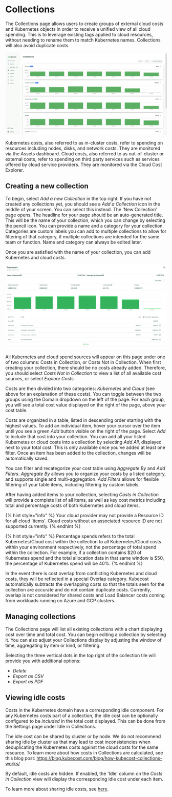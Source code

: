 # Collections

The Collections page allows users to create groups of external cloud costs and Kubernetes objects in order to receive a unified view of all cloud spending. This is to leverage existing tags applied to cloud resources, without needing to rename them to match Kubernetes names. Collections will also avoid duplicate costs.

![Collections](/images/collections.png)

Kubernetes costs, also referred to as in-cluster costs, refer to spending on resources including nodes, disks, and network costs. They are monitored via the Assets dashboard.
Cloud costs, also referred to as out-of-cluster or external costs, refer to spending on third party services such as services offered by cloud service providers. They are monitored via the Cloud Cost Explorer.

## Creating a new collection

To begin, select _Add a new Collection_ in the top right. If you have not created any collections yet, you should see a _Add a Collection_ icon in the middle of your screen. You can select this instead. The ‘New Collection’ page opens.
The headline for your page should be an auto-generated title. This will be the name of your collection, which you can change by selecting the pencil icon. You can provide a name and a category for your collection. Categories are custom labels you can add to multiple collections to allow for filtering of that category, if multiple collections are intended for the same team or function. Name and category can always be edited later.

Once you are satisfied with the name of your collection, you can add Kubernetes and cloud costs.

![New Collection](/images/newcollection.png)

All Kubernetes and cloud spend sources will appear on this page under one of two columns: Costs in Collection, or Costs Not in Collection. When first creating your collection, there should be no costs already added. Therefore, you should select _Costs Not in Collection_ to view a list of all available cost sources, or select _Explore Costs_.

Costs are then divided into two categories: _Kubernetes_ and _Cloud_ (see above for an explanation of these costs). You can toggle between the two groups using the Domain dropdown on the left of the page. For each group, you will see a total cost value displayed on the right of the page, above your cost table.

Costs are organized in a table, listed in descending order starting with the highest values. To add an individual item, hover your cursor over the item until you see a green _Add_ button visible on the right of the page. Select _Add_ to include that cost into your collection. You can add all your listed Kubernetes or cloud costs into a collection by selecting _Add All_, displayed next to your total cost. This is only available once you've added at least one filter. Once an item has been added to the collection, changes will be automatically saved.

You can filter and recategorize your cost table using _Aggregate By_ and _Add Filters_. _Aggregate By_ allows you to organize your costs by a listed category, and supports single and multi-aggregation. _Add Filters_ allows for flexible filtering of your table items, including filtering by custom labels.

After having added items to your collection, selecting _Costs in Collection_ will provide a complete list of all items, as well as key cost metrics including total and percentage costs of both Kubernetes and cloud items.

{% hint style="info" %}
Your cloud provider may not provide a Resource ID for all cloud 'items'. Cloud costs without an associated resource ID are not supported currently.
{% endhint %}

{% hint style="info" %}
Percentage spends refers to the total Kubernetes/Cloud cost within the collection to all Kubernetes/Cloud costs within your environment respectively, not the percentage of total spend within the collection. For example, if a collection contains $20 of Kubernetes spend and the total allocation data in that same window is $50, the percentage of Kubernetes spend will be 40%.
{% endhint %}

In the event there is cost overlap from conflicting Kubernetes and cloud costs, they will be reflected in a special Overlap category. Kubecost automatically subtracts the overlapping costs so that the totals seen for the collection are accurate and do not contain duplicate costs. Currently, overlap is not considered for shared costs and Load Balancer costs coming from workloads running on Azure and GCP clusters.

## Managing collections

The Collections page will list all existing collections with a chart displaying cost over time and total cost. You can begin editing a collection by selecting it. You can also adjust your Collections display by adjusting the window of time, aggregating by item or kind, or filtering.

Selecting the three vertical dots in the top right of the collection tile will provide you with additional options:

* *Delete*
* *Export as CSV*
* *Export as PDF*

## Viewing idle costs

Costs in the Kubernetes domain have a corresponding idle component. For any Kubernetes costs part of a collection, the idle cost can be optionally configured to be _included_ in the total cost displayed. This can be done from the Settings page under Idle in Collections.

The idle cost can be shared by cluster or by node. We do not recommend sharing idle by cluster as that may lead to cost inconsistencies when deduplicating the Kubernetes costs against the cloud costs for the same resource. To learn more about how costs in Collections are calculated, see this blog post: https://blog.kubecost.com/blog/how-kubecost-collections-works/

By default, idle costs are hidden. If enabled, the 'Idle' column on the _Costs in Collection_ view will display the corresponding idle cost under each item.

To learn more about sharing idle costs, see [here](/using-kubecost/navigating-the-kubecost-ui/cost-allocation/efficiency-idle.md#sharing-idle).


